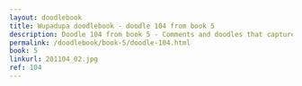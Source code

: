 ```yaml
---
layout: doodlebook
title: Wupadupa doodlebook - doodle 104 from book 5
description: Doodle 104 from book 5 - Comments and doodles that capture the essence of this event  
permalink: /doodlebook/book-5/doodle-104.html
book: 5
linkurl: 201104_02.jpg
ref: 104
---	  
```

																																																																							